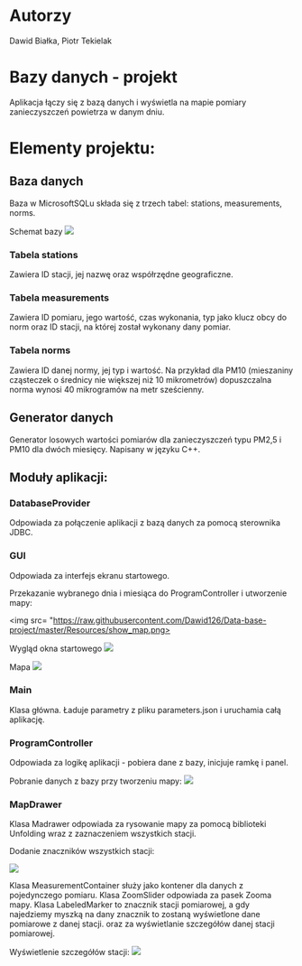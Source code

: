 # Autorzy

Dawid Białka, Piotr Tekielak

# Bazy danych - projekt

Aplikacja łączy się z bazą danych i wyświetla na mapie pomiary zanieczyszczeń powietrza w danym dniu.

# Elementy projektu:

## Baza danych
Baza w MicrosoftSQLu składa się z trzech tabel: stations, measurements, norms.

Schemat bazy
<img src= "https://raw.githubusercontent.com/Dawid126/Data-base-project/master/Resources/databse_diagram.png">

### Tabela stations

Zawiera ID stacji, jej nazwę oraz współrzędne geograficzne.

### Tabela measurements

Zawiera ID pomiaru, jego wartość, czas wykonania, typ jako klucz obcy do norm oraz ID 
stacji, na której został wykonany dany pomiar.

### Tabela norms

Zawiera ID danej normy, jej typ i wartość. Na przykład dla PM10 (mieszaniny cząsteczek o średnicy nie 
większej niż 10 mikrometrów) dopuszczalna norma wynosi 40 mikrogramów na metr sześcienny.

## Generator danych

Generator losowych wartości pomiarów dla zanieczyszczeń typu PM2,5 i PM10 dla dwóch miesięcy. 
Napisany w języku C++.

## Moduły aplikacji:

### DatabaseProvider

Odpowiada za połączenie aplikacji z bazą danych za pomocą sterownika JDBC.

### GUI

Odpowiada za interfejs ekranu startowego.

Przekazanie wybranego dnia i miesiąca do ProgramController i utworzenie mapy:

<img src= "https://raw.githubusercontent.com/Dawid126/Data-base-project/master/Resources/show_map.png>

Wygląd okna startowego
<img src= "https://raw.githubusercontent.com/Dawid126/Data-base-project/master/Resources/starting_window.png">

Mapa
<img src ="https://raw.githubusercontent.com/Dawid126/Data-base-project/master/Resources/map.png">


### Main

Klasa główna. Ładuje parametry z pliku parameters.json i uruchamia całą aplikację.

### ProgramController

Odpowiada za logikę aplikacji - pobiera dane z bazy, inicjuje ramkę i panel.

Pobranie danych z bazy przy tworzeniu mapy:
<img src="(https://raw.githubusercontent.com/Dawid126/Data-base-project/master/Resources/obtain_data.png">

### MapDrawer

Klasa Madrawer odpowiada za rysowanie mapy za pomocą biblioteki Unfolding wraz z zaznaczeniem
wszystkich stacji.

Dodanie znaczników wszystkich stacji:

<img src ="https://raw.githubusercontent.com/Dawid126/Data-base-project/master/Resources/add_markers.png">

Klasa MeasurementContainer służy jako kontener dla danych z pojedynczego pomiaru.
Klasa ZoomSlider odpowiada za pasek Zooma mapy.
Klasa LabeledMarker to znacznik stacji pomiarowej, a gdy najedziemy myszką na dany znacznik to zostaną
wyświetlone dane pomiarowe z danej stacji. 
oraz za wyświetlanie szczegółów danej stacji pomiarowej.

Wyświetlenie szczegółów stacji:
<img src ="https://raw.githubusercontent.com/Dawid126/Data-base-project/master/Resources/show_details.png">



